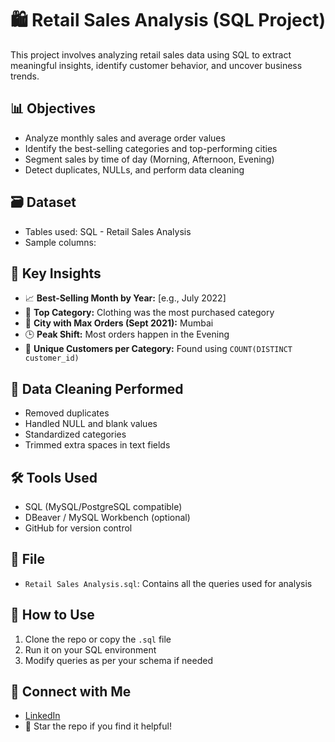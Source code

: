 # 🛍️ Retail Sales Analysis (SQL Project)

This project involves analyzing retail sales data using SQL to extract meaningful insights, identify customer behavior, and uncover business trends.

## 📊 Objectives

- Analyze monthly sales and average order values
- Identify the best-selling categories and top-performing cities
- Segment sales by time of day (Morning, Afternoon, Evening)
- Detect duplicates, NULLs, and perform data cleaning

## 🗃️ Dataset

- Tables used: SQL - Retail Sales Analysis
- Sample columns: 

## 🧠 Key Insights

- 📈 **Best-Selling Month by Year:** [e.g., July 2022]
- 👕 **Top Category:** Clothing was the most purchased category
- 🌆 **City with Max Orders (Sept 2021):** Mumbai
- 🕒 **Peak Shift:** Most orders happen in the Evening
- 👤 **Unique Customers per Category:** Found using `COUNT(DISTINCT customer_id)`

## 🧹 Data Cleaning Performed

- Removed duplicates
- Handled NULL and blank values
- Standardized categories
- Trimmed extra spaces in text fields

## 🛠️ Tools Used

- SQL (MySQL/PostgreSQL compatible)
- DBeaver / MySQL Workbench (optional)
- GitHub for version control

## 📁 File

- `Retail Sales Analysis.sql`: Contains all the queries used for analysis

## 📌 How to Use

1. Clone the repo or copy the `.sql` file
2. Run it on your SQL environment
3. Modify queries as per your schema if needed

## 🔗 Connect with Me

- [LinkedIn](https://www.linkedin.com/in/gaurav1608/)
- 🌟 Star the repo if you find it helpful!

